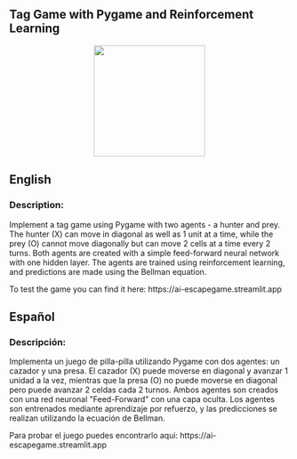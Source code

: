 ## Tag Game with Pygame and Reinforcement Learning
<p align="center">
  <img src="https://github.com/IvanDev-ai/AI-vs-AI---Tag-Game/assets/123570888/1be6a587-d1e8-4a30-8d7a-431784391c01" width="200" height="200">
</p>

<h2>English</h2>
<h3>Description:</h3>
<p>Implement a tag game using Pygame with two agents - a hunter and prey. The hunter (X) can move in diagonal as well as 1 unit at a time, while the prey (O) cannot move diagonally but can move 2 cells at a time every 2 turns. 
Both agents are created with a simple feed-forward neural network with one hidden layer. The agents are trained using reinforcement learning, and predictions are made using the Bellman equation.</p>
<p>To test the game you can find it here: https://ai-escapegame.streamlit.app</p>

<h2>Español</h2>
<h3>Descripción:</h3>
<p>Implementa un juego de pilla-pilla utilizando Pygame con dos agentes: un cazador y una presa. El cazador (X) puede moverse en diagonal y avanzar 1 unidad a la vez, mientras que la presa (O) no puede moverse en diagonal 
  pero puede avanzar 2 celdas cada 2 turnos. Ambos agentes son creados con una red neuronal "Feed-Forward" con una capa oculta. Los agentes son entrenados mediante aprendizaje por refuerzo, y las 
  predicciones se realizan utilizando la ecuación de Bellman.</p>
<p>Para probar el juego puedes encontrarlo aqui: https://ai-escapegame.streamlit.app</p>



